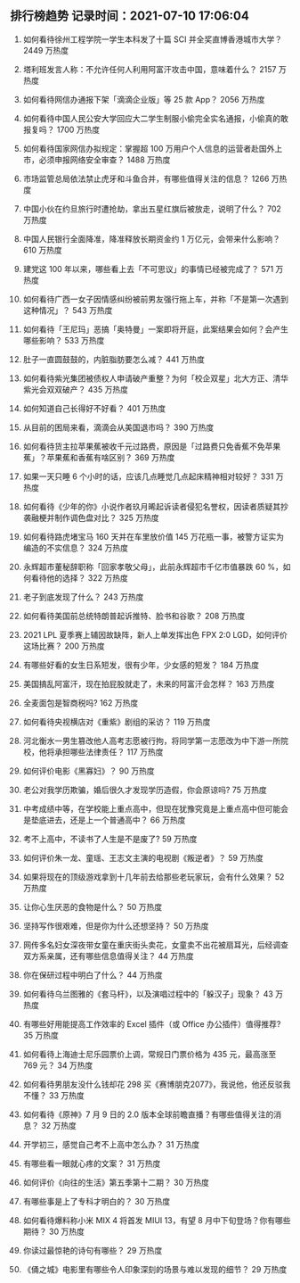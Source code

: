 
## 排行榜趋势 记录时间：2021-07-10 17:06:04
  
  1. 如何看待徐州工程学院一学生本科发了十篇 SCI 并全奖直博香港城市大学？ 2449 万热度
    
  2. 塔利班发言人称：不允许任何人利用阿富汗攻击中国，意味着什么？ 2157 万热度
    
  3. 如何看待网信办通报下架「滴滴企业版」等 25 款 App？ 2056 万热度
    
  4. 如何看待中国人民公安大学回应大二学生制服小偷完全实名通报，小偷真的敢报复吗？ 1700 万热度
    
  5. 如何看待国家网信办拟规定：掌握超 100 万用户个人信息的运营者赴国外上市，必须申报网络安全审查？ 1488 万热度
    
  6. 市场监管总局依法禁止虎牙和斗鱼合并，有哪些值得关注的信息？ 1266 万热度
    
  7. 中国小伙在约旦旅行时遭抢劫，拿出五星红旗后被放走，说明了什么？ 702 万热度
    
  8. 中国人民银行全面降准，降准释放长期资金约 1 万亿元，会带来什么影响？ 610 万热度
    
  9. 建党这 100 年以来，哪些看上去「不可思议」的事情已经被完成了？ 571 万热度
    
  10. 如何看待广西一女子因情感纠纷被前男友强行拖上车，并称「不是第一次遇到这种情况」？ 543 万热度
    
  11. 如何看待「王尼玛」恶搞「奥特曼」一案即将开庭，此案结果会如何？会产生哪些影响？ 533 万热度
    
  12. 肚子一直圆鼓鼓的，内脏脂肪要怎么减？ 441 万热度
    
  13. 如何看待紫光集团被债权人申请破产重整？为何「校企双星」北大方正、清华紫光会双双破产？ 435 万热度
    
  14. 如何知道自己长得好不好看？ 401 万热度
    
  15. 从目前的困局来看，滴滴会从美国退市吗？ 390 万热度
    
  16. 如何看待货主拉苹果蕉被收千元过路费，原因是「过路费只免香蕉不免苹果蕉」？苹果蕉和香蕉有啥区别？ 369 万热度
    
  17. 如果一天只睡 6 个小时的话，应该几点睡觉几点起床精神相对较好？ 331 万热度
    
  18. 如何看待《少年的你》小说作者玖月晞起诉读者侵犯名誉权，因读者质疑其抄袭融梗并制作调色盘对比？ 325 万热度
    
  19. 如何看待路虎堵宝马 160 天并在车里放价值 145 万花瓶一事，被警方证实为编造的不实信息？ 324 万热度
    
  20. 永辉超市董秘辞职称「回家孝敬父母」，此前永辉超市千亿市值暴跌 60 %，如何看待他的选择？ 322 万热度
    
  21. 老子到底发现了什么？ 243 万热度
    
  22. 如何看待美国前总统特朗普起诉推特、脸书和谷歌？ 208 万热度
    
  23. 2021 LPL 夏季赛上辅因故缺阵，新人上单发挥出色 FPX 2:0 LGD，如何评价这场比赛？ 200 万热度
    
  24. 有哪些好看的女生日系短发，很有少年，少女感的短发？ 184 万热度
    
  25. 美国搞乱阿富汗，现在拍屁股就走了，未来的阿富汗会怎样？ 163 万热度
    
  26. 全麦面包是智商税吗? 162 万热度
    
  27. 如何看待央视横店对《重紫》剧组的采访？ 119 万热度
    
  28. 河北衡水一男生篡改他人高考志愿被行拘，将同学第一志愿改为中下游一所院校，他将承担哪些法律责任？ 117 万热度
    
  29. 如何评价电影《黑寡妇》？ 90 万热度
    
  30. 老公对我学历欺骗，婚后很久才发现学历造假，你会原谅吗? 75 万热度
    
  31. 中考成绩中等，在学校能上重点高中，但现在犹豫究竟是上重点高中但可能会是垫底进去，还是上一个普通高中？ 66 万热度
    
  32. 考不上高中，不读书了人生是不是废了? 59 万热度
    
  33. 如何评价朱一龙、童瑶、王志文主演的电视剧《叛逆者》？ 59 万热度
    
  34. 如果将现在的顶级游戏拿到十几年前去给那些老玩家玩，会有什么效果？ 52 万热度
    
  35. 让你心生厌恶的食物是什么？ 50 万热度
    
  36. 坚持写作很艰难，但是你为什么还想坚持？ 50 万热度
    
  37. 网传多名妇女深夜带女童在重庆街头卖花，女童卖不出花被扇耳光，后经调查双方系亲属，还有哪些信息值得关注？ 44 万热度
    
  38. 你在保研过程中明白了什么？ 44 万热度
    
  39. 如何看待乌兰图雅的《套马杆》，以及演唱过程中的「躲汉子」现象？ 43 万热度
    
  40. 有哪些好用能提高工作效率的 Excel 插件（或 Office 办公插件）值得推荐? 35 万热度
    
  41. 如何看待上海迪士尼乐园票价上调，常规日门票价格为 435 元，最高涨至 769 元？ 34 万热度
    
  42. 如何看待男朋友没什么钱却花 298 买《赛博朋克2077》，我说他，他还反驳我不懂？ 33 万热度
    
  43. 如何看待《原神》7 月 9 日的 2.0 版本全球前瞻直播？有哪些值得关注的消息？ 32 万热度
    
  44. 开学初三，感觉自己考不上高中怎么办？ 31 万热度
    
  45. 有哪些看一眼就心疼的文案？ 31 万热度
    
  46. 如何评价《向往的生活》第五季第十二期？ 30 万热度
    
  47. 有哪些事是上了专科才明白的？ 30 万热度
    
  48. 如何看待爆料称小米 MIX 4 将首发 MIUI 13，有望 8 月中下旬登场？你有哪些期待？ 30 万热度
    
  49. 你读过最惊艳的诗句有哪些？ 29 万热度
    
  50. 《俑之城》电影里有哪些令人印象深刻的场景与难以发现的细节？ 29 万热度
    